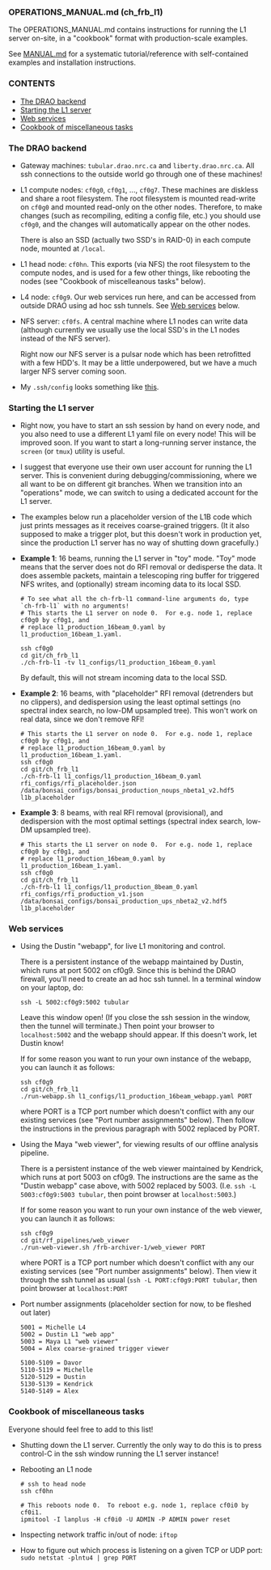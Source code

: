 ### OPERATIONS_MANUAL.md (ch_frb_l1)

The OPERATIONS_MANUAL.md contains instructions for running the L1 server on-site,
in a "cookbook" format with production-scale examples.

See [MANUAL.md](./MANUAL.md) for a systematic tutorial/reference with self-contained examples
and installation instructions.

### CONTENTS

  - [The DRAO backend](#user-content-drao-backend)
  - [Starting the L1 server](#user-content-starting-the-l1-server)
  - [Web services](#user-content-web-services)
  - [Cookbook of miscellaneous tasks](#user-content-cookbook-of-miscellaneous-tasks)

<a name="drao-backend"></a>
### The DRAO backend

- Gateway machines: `tubular.drao.nrc.ca` and `liberty.drao.nrc.ca`.
  All ssh connections to the outside world go through one of these machines!

- L1 compute nodes: `cf0g0`, `cf0g1`, ..., `cf0g7`.  These machines are diskless and
  share a root filesystem.  The root filesystem is mounted read-write on `cf0g0` and
  mounted read-only on the other nodes.  Therefore, to make changes (such as recompiling,
  editing a config file, etc.) you should use `cf0g0`, and the changes will automatically
  appear on the other nodes.

  There is also an SSD (actually two SSD's in RAID-0) in each compute node, mounted
  at `/local`.

- L1 head node: `cf0hn`.  This exports (via NFS) the root filesystem to the compute nodes,
  and is used for a few other things, like rebooting the nodes (see "Cookbook of miscelleanous
  tasks" below).

- L4 node: `cf0g9`.  Our web services run here, and can be accessed from outside DRAO
  using ad hoc ssh tunnels.  See [Web services](#user-content-web-services) below.

- NFS server: `cf0fs`.  A central machine where L1 nodes can write data (although currently
  we usually use the local SSD's in the L1 nodes instead of the NFS server).

  Right now our NFS server is a pulsar node which has been retrofitted with a few HDD's.
  It may be a little underpowered, but we have a much larger NFS server coming soon.

- My `.ssh/config` looks something like [this](./doc/ssh_config.txt).

<a name="starting-the-l1-server"></a>
### Starting the L1 server

- Right now, you have to start an ssh session by hand on every node, and you also need to use a different
  L1 yaml file on every node!  This will be improved soon.  If you want to start a long-running
  server instance, the `screen` (or `tmux`) utility is useful.

- I suggest that everyone use their own user account for running the L1 server.  This is convenient
  during debugging/commissioning, where we all want to be on different git branches.  When we transition 
  into an "operations" mode, we can switch to using a dedicated account for the L1 server.

- The examples below run a placeholder version of the L1B code which just prints messages as it receives
  coarse-grained triggers.  (It it also supposed to make a trigger plot, but this doesn't work in
  production yet, since the production L1 server has no way of shutting down gracefully.)

- **Example 1**: 16 beams, running the L1 server in "toy" mode.  "Toy" mode means that the server
  does not do RFI removal or dedisperse the data.  It does assemble packets, maintain a telescoping
  ring buffer for triggered NFS writes, and (optionally) stream incoming data to its local SSD.
  ```
  # To see what all the ch-frb-l1 command-line arguments do, type `ch-frb-l1` with no arguments!
  # This starts the L1 server on node 0.  For e.g. node 1, replace cf0g0 by cf0g1, and 
  # replace l1_production_16beam_0.yaml by l1_production_16beam_1.yaml.
  
  ssh cf0g0
  cd git/ch_frb_l1
  ./ch-frb-l1 -tv l1_configs/l1_production_16beam_0.yaml
  ```
  By default, this will not stream incoming data to the local SSD.

- **Example 2**: 16 beams, with "placeholder" RFI removal (detrenders but no clippers), and dedispersion
  using the least optimal settings (no spectral index search, no low-DM upsampled tree).  This won't work
  on real data, since we don't remove RFI!
  ```
  # This starts the L1 server on node 0.  For e.g. node 1, replace cf0g0 by cf0g1, and 
  # replace l1_production_16beam_0.yaml by l1_production_16beam_1.yaml.
  ssh cf0g0
  cd git/ch_frb_l1
  ./ch-frb-l1 l1_configs/l1_production_16beam_0.yaml rfi_configs/rfi_placeholder.json /data/bonsai_configs/bonsai_production_noups_nbeta1_v2.hdf5 l1b_placeholder
  ```

- **Example 3**: 8 beams, with real RFI removal (provisional), and dedispersion with the most optimal settings
  (spectral index search, low-DM upsampled tree).
  ```
  # This starts the L1 server on node 0.  For e.g. node 1, replace cf0g0 by cf0g1, and 
  # replace l1_production_16beam_0.yaml by l1_production_16beam_1.yaml.
  ssh cf0g0
  cd git/ch_frb_l1
  ./ch-frb-l1 l1_configs/l1_production_8beam_0.yaml rfi_configs/rfi_production_v1.json /data/bonsai_configs/bonsai_production_ups_nbeta2_v2.hdf5 l1b_placeholder
  ```

<a name="web-services"></a>
### Web services

- Using the Dustin "webapp", for live L1 monitoring and control.

  There is a persistent instance of the webapp maintained by Dustin, which runs at port 5002 on cf0g9.
  Since this is behind the DRAO firewall, you'll need to create an ad hoc ssh tunnel.
  In a terminal window on your laptop, do:
  ```
  ssh -L 5002:cf0g9:5002 tubular
  ```
  Leave this window open!  (If you close the ssh session in the window, then the tunnel will terminate.)
  Then point your browser to `localhost:5002` and the webapp should appear.  If this doesn't work, let Dustin know!
  
  If for some reason you want to run your own instance of the webapp, you can launch it as follows:
  ```
  ssh cf0g9
  cd git/ch_frb_l1
  ./run-webapp.sh l1_configs/l1_production_16beam_webapp.yaml PORT
  ```
  where PORT is a TCP port number which doesn't conflict with any our existing services (see "Port number assignments" below).
  Then follow the instructions in the previous paragraph with 5002 replaced by PORT.

- Using the Maya "web viewer", for viewing results of our offline analysis pipeline.

  There is a persistent instance of the web viewer maintained by Kendrick, which runs at port 5003 on cf0g9.
  The instructions are the same as the "Dustin webapp" case above, with 5002 replaced by 5003.
  (I.e. `ssh -L 5003:cf0g9:5003 tubular`, then point browser at `localhost:5003`.)

  If for some reason you want to run your own instance of the web viewer, you can launch it as follows:
  ```
  ssh cf0g9
  cd git/rf_pipelines/web_viewer
  ./run-web-viewer.sh /frb-archiver-1/web_viewer PORT
  ```
  where PORT is a TCP port number which doesn't conflict with any our existing services (see "Port number assignments" below).
  Then view it through the ssh tunnel as usual (`ssh -L PORT:cf0g9:PORT tubular`, then point browser at `localhost:PORT`

- Port number assignments (placeholder section for now, to be fleshed out later)
  ```
  5001 = Michelle L4
  5002 = Dustin L1 "web app"
  5003 = Maya L1 "web viewer"
  5004 = Alex coarse-grained trigger viewer

  5100-5109 = Davor
  5110-5119 = Michelle
  5120-5129 = Dustin
  5130-5139 = Kendrick
  5140-5149 = Alex
  ```

<a name="cookbook-of-miscellaneous-tasks"></a>
### Cookbook of miscellaneous tasks

Everyone should feel free to add to this list!

- Shutting down the L1 server.  Currently the only way to do this is to
  press control-C in the ssh window running the L1 server instance!

- Rebooting an L1 node
  ```
  # ssh to head node
  ssh cf0hn

  # This reboots node 0.  To reboot e.g. node 1, replace cf0i0 by cf0i1.
  ipmitool -I lanplus -H cf0i0 -U ADMIN -P ADMIN power reset
  ```

- Inspecting network traffic in/out of node: `iftop`
- How to figure out which process is listening on a given TCP or UDP port: `sudo netstat -plntu4 | grep PORT`
